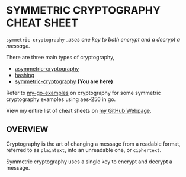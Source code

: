 # SYMMETRIC CRYPTOGRAPHY CHEAT SHEET

`symmetric-cryptography` __uses one key to both encrypt
and a decrypt a message._

There are three main types of cryptography,

* [asymmetric-cryptography](https://github.com/JeffDeCola/my-cheat-sheets/tree/master/software/development/software-architectures/cryptography/asymmetric-cryptography-cheat-sheet)
* [hashing](https://github.com/JeffDeCola/my-cheat-sheets/tree/master/software/development/software-architectures/cryptography/hashing-cheat-sheet)
* [symmetric-cryptography](https://github.com/JeffDeCola/my-cheat-sheets/tree/master/software/development/software-architectures/cryptography/symmetric-cryptography-cheat-sheet)
  **(You are here)**

Refer to
[my-go-examples](https://github.com/JeffDeCola/my-go-examples#cryptography)
on cryptography for some symmetric cryptography examples using aes-256 in go.

View my entire list of cheat sheets on
[my GitHub Webpage](https://jeffdecola.github.io/my-cheat-sheets/).

## OVERVIEW

Cryptography is the art of changing a message from a readable format,
referred to as `plaintext`, into an unreadable one, or `ciphertext`.

Symmetric cryptography uses a single key to encrypt and decrypt a message.
